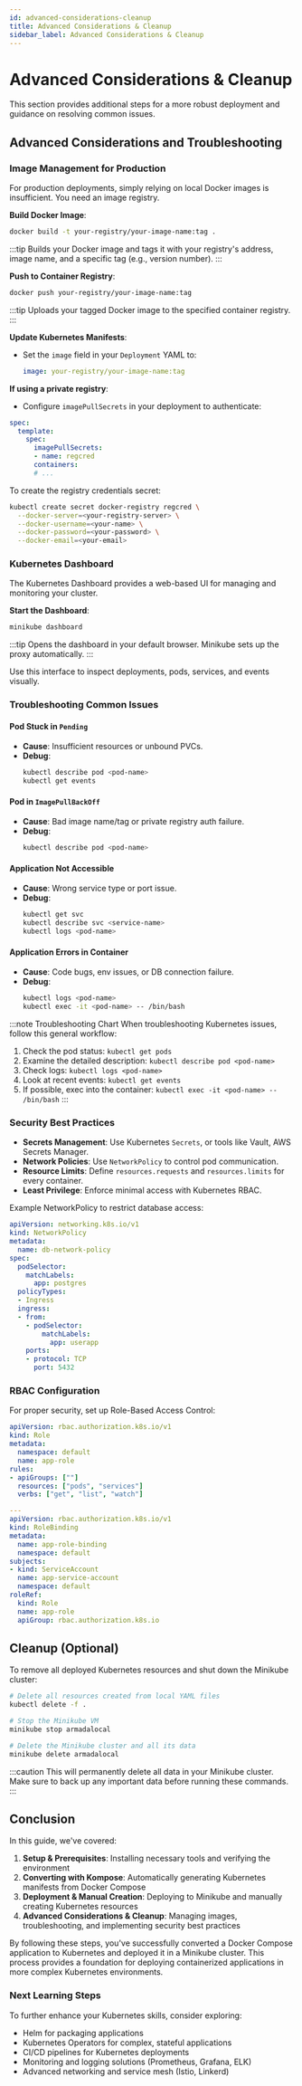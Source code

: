 ```yaml
---
id: advanced-considerations-cleanup
title: Advanced Considerations & Cleanup
sidebar_label: Advanced Considerations & Cleanup
---
```


# Advanced Considerations & Cleanup

This section provides additional steps for a more robust deployment and guidance on resolving common issues.

## Advanced Considerations and Troubleshooting

### Image Management for Production

For production deployments, simply relying on local Docker images is insufficient. You need an image registry.

**Build Docker Image**:
```bash
docker build -t your-registry/your-image-name:tag .
```

:::tip
Builds your Docker image and tags it with your registry's address, image name, and a specific tag (e.g., version number).
:::

**Push to Container Registry**:
```bash
docker push your-registry/your-image-name:tag
```

:::tip
Uploads your tagged Docker image to the specified container registry.
:::

**Update Kubernetes Manifests**:
- Set the `image` field in your `Deployment` YAML to:
  ```yaml
  image: your-registry/your-image-name:tag
  ```

**If using a private registry**:
- Configure `imagePullSecrets` in your deployment to authenticate:

```yaml
spec:
  template:
    spec:
      imagePullSecrets:
      - name: regcred
      containers:
      # ...
```

To create the registry credentials secret:

```bash
kubectl create secret docker-registry regcred \
  --docker-server=<your-registry-server> \
  --docker-username=<your-name> \
  --docker-password=<your-password> \
  --docker-email=<your-email>
```

### Kubernetes Dashboard

The Kubernetes Dashboard provides a web-based UI for managing and monitoring your cluster.

**Start the Dashboard**:
```bash
minikube dashboard
```

:::tip
Opens the dashboard in your default browser. Minikube sets up the proxy automatically.
:::

Use this interface to inspect deployments, pods, services, and events visually.

### Troubleshooting Common Issues

#### Pod Stuck in `Pending`
- **Cause**: Insufficient resources or unbound PVCs.
- **Debug**:
  ```bash
  kubectl describe pod <pod-name>
  kubectl get events
  ```

#### Pod in `ImagePullBackOff`
- **Cause**: Bad image name/tag or private registry auth failure.
- **Debug**:
  ```bash
  kubectl describe pod <pod-name>
  ```

#### Application Not Accessible
- **Cause**: Wrong service type or port issue.
- **Debug**:
  ```bash
  kubectl get svc
  kubectl describe svc <service-name>
  kubectl logs <pod-name>
  ```

#### Application Errors in Container
- **Cause**: Code bugs, env issues, or DB connection failure.
- **Debug**:
  ```bash
  kubectl logs <pod-name>
  kubectl exec -it <pod-name> -- /bin/bash
  ```

:::note Troubleshooting Chart
When troubleshooting Kubernetes issues, follow this general workflow:
1. Check the pod status: `kubectl get pods`
2. Examine the detailed description: `kubectl describe pod <pod-name>`
3. Check logs: `kubectl logs <pod-name>`
4. Look at recent events: `kubectl get events`
5. If possible, exec into the container: `kubectl exec -it <pod-name> -- /bin/bash`
:::

### Security Best Practices

- **Secrets Management**: Use Kubernetes `Secrets`, or tools like Vault, AWS Secrets Manager.
- **Network Policies**: Use `NetworkPolicy` to control pod communication.
- **Resource Limits**: Define `resources.requests` and `resources.limits` for every container.
- **Least Privilege**: Enforce minimal access with Kubernetes RBAC.

Example NetworkPolicy to restrict database access:

```yaml
apiVersion: networking.k8s.io/v1
kind: NetworkPolicy
metadata:
  name: db-network-policy
spec:
  podSelector:
    matchLabels:
      app: postgres
  policyTypes:
  - Ingress
  ingress:
  - from:
    - podSelector:
        matchLabels:
          app: userapp
    ports:
    - protocol: TCP
      port: 5432
```

### RBAC Configuration

For proper security, set up Role-Based Access Control:

```yaml
apiVersion: rbac.authorization.k8s.io/v1
kind: Role
metadata:
  namespace: default
  name: app-role
rules:
- apiGroups: [""]
  resources: ["pods", "services"]
  verbs: ["get", "list", "watch"]

---
apiVersion: rbac.authorization.k8s.io/v1
kind: RoleBinding
metadata:
  name: app-role-binding
  namespace: default
subjects:
- kind: ServiceAccount
  name: app-service-account
  namespace: default
roleRef:
  kind: Role
  name: app-role
  apiGroup: rbac.authorization.k8s.io
```

## Cleanup (Optional)

To remove all deployed Kubernetes resources and shut down the Minikube cluster:

```bash
# Delete all resources created from local YAML files
kubectl delete -f .

# Stop the Minikube VM
minikube stop armadalocal

# Delete the Minikube cluster and all its data
minikube delete armadalocal
```

:::caution
This will permanently delete all data in your Minikube cluster. Make sure to back up any important data before running these commands.
:::

## Conclusion

In this guide, we've covered:

1. **Setup & Prerequisites**: Installing necessary tools and verifying the environment
2. **Converting with Kompose**: Automatically generating Kubernetes manifests from Docker Compose
3. **Deployment & Manual Creation**: Deploying to Minikube and manually creating Kubernetes resources
4. **Advanced Considerations & Cleanup**: Managing images, troubleshooting, and implementing security best practices

By following these steps, you've successfully converted a Docker Compose application to Kubernetes and deployed it in a Minikube cluster. This process provides a foundation for deploying containerized applications in more complex Kubernetes environments.

### Next Learning Steps

To further enhance your Kubernetes skills, consider exploring:

- Helm for packaging applications
- Kubernetes Operators for complex, stateful applications
- CI/CD pipelines for Kubernetes deployments
- Monitoring and logging solutions (Prometheus, Grafana, ELK)
- Advanced networking and service mesh (Istio, Linkerd)